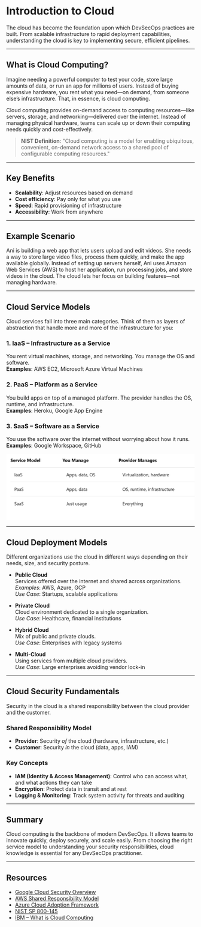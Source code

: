 # Introduction to Cloud

The cloud has become the foundation upon which DevSecOps practices are built. From scalable infrastructure to rapid deployment capabilities, understanding the cloud is key to implementing secure, efficient pipelines.

---

## What is Cloud Computing?

Imagine needing a powerful computer to test your code, store large amounts of data, or run an app for millions of users. Instead of buying expensive hardware, you rent what you need—on demand, from someone else’s infrastructure. That, in essence, is cloud computing.

Cloud computing provides on-demand access to computing resources—like servers, storage, and networking—delivered over the internet. Instead of managing physical hardware, teams can scale up or down their computing needs quickly and cost-effectively.

> **NIST Definition**: "Cloud computing is a model for enabling ubiquitous, convenient, on-demand network access to a shared pool of configurable computing resources."

---

## Key Benefits

- **Scalability**: Adjust resources based on demand  
- **Cost efficiency**: Pay only for what you use  
- **Speed**: Rapid provisioning of infrastructure  
- **Accessibility**: Work from anywhere  

---

## Example Scenario

Ani is building a web app that lets users upload and edit videos. She needs a way to store large video files, process them quickly, and make the app available globally. Instead of setting up servers herself, Ani uses Amazon Web Services (AWS) to host her application, run processing jobs, and store videos in the cloud. The cloud lets her focus on building features—not managing hardware.

---

## Cloud Service Models

Cloud services fall into three main categories. Think of them as layers of abstraction that handle more and more of the infrastructure for you:

### 1. IaaS – Infrastructure as a Service
You rent virtual machines, storage, and networking. You manage the OS and software.  
**Examples**: AWS EC2, Microsoft Azure Virtual Machines

### 2. PaaS – Platform as a Service
You build apps on top of a managed platform. The provider handles the OS, runtime, and infrastructure.  
**Examples**: Heroku, Google App Engine

### 3. SaaS – Software as a Service
You use the software over the internet without worrying about how it runs.  
**Examples**: Google Workspace, GitHub

![Cloud Service Models](../../../../images/introtocloudcapstone.png)


---

## Cloud Deployment Models

Different organizations use the cloud in different ways depending on their needs, size, and security posture.

- **Public Cloud**  
  Services offered over the internet and shared across organizations.  
  *Examples*: AWS, Azure, GCP  
  *Use Case*: Startups, scalable applications  

- **Private Cloud**  
  Cloud environment dedicated to a single organization.  
  *Use Case*: Healthcare, financial institutions  

- **Hybrid Cloud**  
  Mix of public and private clouds.  
  *Use Case*: Enterprises with legacy systems  

- **Multi-Cloud**  
  Using services from multiple cloud providers.  
  *Use Case*: Large enterprises avoiding vendor lock-in  

---

## Cloud Security Fundamentals

Security in the cloud is a shared responsibility between the cloud provider and the customer.

### Shared Responsibility Model

- **Provider**: Security *of* the cloud (hardware, infrastructure, etc.)
- **Customer**: Security *in* the cloud (data, apps, IAM)

### Key Concepts

- **IAM (Identity & Access Management)**: Control who can access what, and what actions they can take  
- **Encryption**: Protect data in transit and at rest  
- **Logging & Monitoring**: Track system activity for threats and auditing  

---

## Summary

Cloud computing is the backbone of modern DevSecOps. It allows teams to innovate quickly, deploy securely, and scale easily. From choosing the right service model to understanding your security responsibilities, cloud knowledge is essential for any DevSecOps practitioner.

---

## Resources

- [Google Cloud Security Overview](https://cloud.google.com/blog/topics/developers-practitioners/google-cloud-security-overview)  
- [AWS Shared Responsibility Model](https://aws.amazon.com/compliance/shared-responsibility-model/)  
- [Azure Cloud Adoption Framework](https://learn.microsoft.com/en-us/azure/cloud-adoption-framework/)  
- [NIST SP 800-145](https://nvlpubs.nist.gov/nistpubs/Legacy/SP/nistspecialpublication800-145.pdf)  
- [IBM – What is Cloud Computing](https://www.ibm.com/think/topics/cloud-computing)
